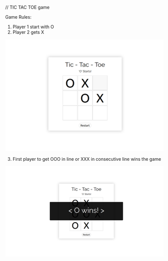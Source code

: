 // TIC TAC TOE game

Game Rules:
1. Player 1 start with O
2. Player 2 gets X

![alt text](https://github.com/haokipiit/tic-tac-toe-game/blob/main/image1.jpg?raw=true)

3. First player to get OOO in line or XXX in consecutive line wins the game

![alt text](https://github.com/haokipiit/tic-tac-toe-game/blob/main/image2.jpg?raw=true)
